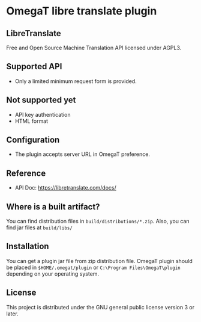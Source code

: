 # OmegaT libre translate plugin


## LibreTranslate

Free and Open Source Machine Translation API licensed under AGPL3.

## Supported API

- Only a limited minimum request form is provided.

## Not supported yet

- API key authentication
- HTML format

## Configuration

- The plugin accepts server URL in OmegaT preference.

## Reference

- API Doc: https://libretranslate.com/docs/

## Where is a built artifact?

You can find distribution files in `build/distributions/*.zip`.
Also, you can find jar files at `build/libs/`

## Installation

You can get a plugin jar file from zip distribution file.
OmegaT plugin should be placed in `$HOME/.omegat/plugin` or `C:\Program Files\OmegaT\plugin`
depending on your operating system.

## License

This project is distributed under the GNU general public license version 3 or later.
